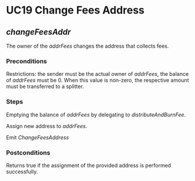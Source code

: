 # UC19 Change Fees Address
## <i>changeFeesAddr</i>

The owner of the <i>addrFees</i> changes the address that collects fees.

### Preconditions
Restrictions: the sender must be the actual owner of <i>addrFees</i>, the balance of <i>addrFees</i> must 
be 0. When this value is non-zero, the respective amount must be transferred to a splitter.

### Steps
Emptying the balance of <i>addrFees</i> by delegating to <i>distributeAndBurnFee</i>.

Assign new address to <i>addrFees</i>.

Emit <i>ChangeFeesAddress</i>

### Postconditions
Returns true if the assignment of the provided address is performed successfully.

